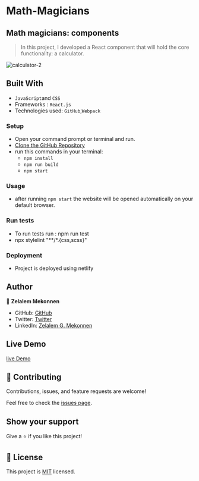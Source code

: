 # Math-Magicians

## Math magicians: components

> In this project, I developed a React component that will hold the core functionality: a calculator.

![calculator-2](https://user-images.githubusercontent.com/92645881/158620664-5406eb17-0953-4b20-890b-5d94b5818be9.png)




## Built With

- `JavaScript`and `CSS`
- Frameworks : `React.js`
- Technologies used: `GitHub`,`Webpack`

### Setup
- Open your command prompt or terminal and run.
- [Clone the GitHub Repository](https://github.com/zmekonnen251/math-magicians.git)
- run this commands in your terminal:
     - `npm install`
     - `npm run build`
     - `npm start`

### Usage
- after running `npm start` the website will be opened automatically on your default browser.

### Run tests

- To run tests run : npm run test
- npx stylelint "**/*.{css,scss}"

### Deployment

- Project is deployed using netlify

## Author

👤 **Zelalem Mekonnen**

- GitHub: [GitHub](https://github.com/zmekonnen251)
- Twitter: [Twitter](https://twitter.com/mek_zela)
- LinkedIn: [Zelalem G. Mekonnen](https://www.linkedin.com/in/zelalem-getachew/)

## Live Demo

[live Demo](https://sad-hermann-8b0326.netlify.app/)

## 🤝 Contributing

Contributions, issues, and feature requests are welcome!

Feel free to check the [issues page](../../issues/).

## Show your support

Give a ⭐️ if you like this project!

## 📝 License

This project is [MIT](./MIT.md) licensed.

